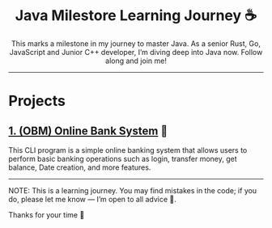 <div style="text-align: center;">

# Java Milestore Learning Journey ☕

This marks a milestone in my journey to master Java. As a senior Rust, Go, JavaScript and Junior C++ developer, I’m diving deep into Java now. Follow along and join me!

</div>

---

# Projects

## [1. (OBM) Online Bank System](https://github.com/hamzaelmarjani/java-learning-journey/tree/main/OBM) 🏦

This CLI program is a simple online banking system that allows users to perform basic banking operations such as login, transfer money, get balance, Date creation, and more features.

---

NOTE: This is a learning journey. You may find mistakes in the code; if you do, please let me know — I’m open to all advice 🙏.

Thanks for your time 🤗
